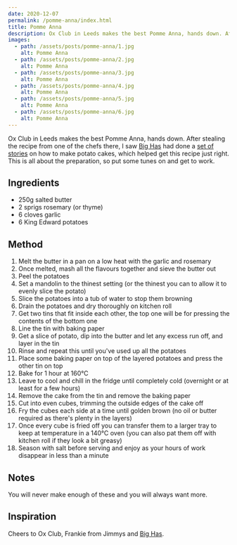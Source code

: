 ```yaml
---
date: 2020-12-07
permalink: /pomme-anna/index.html
title: Pomme Anna
description: Ox Club in Leeds makes the best Pomme Anna, hands down. After stealing the recipe from one of the chefs there, I saw Big Has had done a set of stories on how to make potato cakes, which helped get this recipe just right.
images:
  - path: /assets/posts/pomme-anna/1.jpg
    alt: Pomme Anna
  - path: /assets/posts/pomme-anna/2.jpg
    alt: Pomme Anna
  - path: /assets/posts/pomme-anna/3.jpg
    alt: Pomme Anna
  - path: /assets/posts/pomme-anna/4.jpg
    alt: Pomme Anna
  - path: /assets/posts/pomme-anna/5.jpg
    alt: Pomme Anna
  - path: /assets/posts/pomme-anna/6.jpg
    alt: Pomme Anna
---
```


Ox Club in Leeds makes the best Pomme Anna, hands down. After stealing the recipe from one of the chefs there, I saw [Big Has](https://www.instagram.com/bighas___/) had done a [set of stories](https://www.instagram.com/stories/highlights/17885818246801864/) on how to make potato cakes, which helped get this recipe just right. This is all about the preparation, so put some tunes on and get to work.

## Ingredients

* 250g salted butter
* 2 sprigs rosemary (or thyme)
* 6 cloves garlic
* 6 King Edward potatoes

## Method

1. Melt the butter in a pan on a low heat with the garlic and rosemary
1. Once melted, mash all the flavours together and sieve the butter out
1. Peel the potatoes
1. Set a mandolin to the thinest setting (or the thinest you can to allow it to evenly slice the potato)
1. Slice the potatoes into a tub of water to stop them browning
1. Drain the potatoes and dry thoroughly on kitchen roll
1. Get two tins that fit inside each other, the top one will be for pressing the contents of the bottom one
1. Line the tin with baking paper
1. Get a slice of potato, dip into the butter and let any excess run off, and layer in the tin
1. Rinse and repeat this until you've used up all the potatoes
1. Place some baking paper on top of the layered potatoes and press the other tin on top
1. Bake for 1 hour at 160°C
1. Leave to cool and chill in the fridge until completely cold (overnight or at least for a few hours)
1. Remove the cake from the tin and remove the baking paper
1. Cut into even cubes, trimming the outside edges of the cake off
1. Fry the cubes each side at a time until golden brown (no oil or butter required as there's plenty in the layers)
1. Once every cube is fried off you can transfer them to a larger tray to keep at temperature in a 140°C oven (you can also pat them off with kitchen roll if they look a bit greasy)
1. Season with salt before serving and enjoy as your hours of work disappear in less than a minute

## Notes

You will never make enough of these and you will always want more.

## Inspiration

Cheers to Ox Club, Frankie from Jimmys and [Big Has](https://www.instagram.com/bighas___/).
